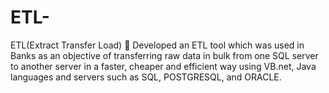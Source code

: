 # ETL-
ETL(Extract Transfer Load)
	Developed an ETL tool which was used in Banks as an objective of transferring raw data in bulk from one SQL server to another server in a faster, cheaper and efficient way using VB.net, Java languages and servers such as SQL, POSTGRESQL, and ORACLE.
